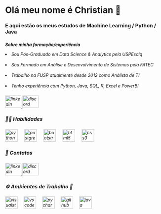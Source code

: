 <h1 align="left">Olá meu nome é Christian 👋</h1>

###

<h3 align="left">E aqui estão os meus estudos de Machine Learning / Python / Java</h3>

###

<p align="left"><I><b> Sobre minha formação/experiência</b><I><br><li>Sou Pós-Graduado em Data Science & Analytics pela USPEsalq</li><br><li>Sou Formado em Análise e Desenvolvimento de Sistemas pela FATEC</li><br><li> Trabalho na FUSP atualmente desde 2012 como Análista de TI</li><br><li> Tenho experiência com Python, Java, SQL, R, Excel e PowerBI</li></p>

###

<div align="left">
  <a href="https://br.linkedin.com/in/christian-roberto-carvalho-santos-13802597" target="_blank">
    <img src="https://raw.githubusercontent.com/maurodesouza/profile-readme-generator/master/src/assets/icons/social/linkedin/default.svg" width="52" height="40" alt="linkedin logo"  />
  </a>
  <a href="https://discord.com/channels/christiancarvalho" target="_blank">
    <img src="https://raw.githubusercontent.com/maurodesouza/profile-readme-generator/master/src/assets/icons/social/discord/default.svg" width="52" height="40" alt="discord logo"  />
  </a>
</div>

###

<h3 align="left">👨‍💻 Habilidades</h3>
  
  ###
  
  <div align="left">
    <img src="https://cdn.jsdelivr.net/gh/devicons/devicon/icons/python/python-original.svg" height="40" alt="python logo"  />
    <img width="14" />
    <img src="https://cdn.jsdelivr.net/gh/devicons/devicon/icons/postgresql/postgresql-original.svg" height="40" alt="postgresql logo"  />
    <img width="14" />
    <img src="https://cdn.jsdelivr.net/gh/devicons/devicon/icons/bootstrap/bootstrap-original.svg" height="40" alt="bootstrap logo"  />
    <img width="14" />
    <img src="https://cdn.jsdelivr.net/gh/devicons/devicon/icons/html5/html5-original.svg" height="40" alt="html5 logo"  />
    <img width="14" />
    <img src="https://cdn.jsdelivr.net/gh/devicons/devicon/icons/css3/css3-original.svg" height="40" alt="css3 logo"  />
    <img width="14" />
  </div>
  
  ###
  
  <h3 align="left">🚀 Contatos</h3>
  
  ###
  
  <div align="left">
  <a href="https://br.linkedin.com/in/christian-roberto-carvalho-santos-13802597" target="_blank">
    <img src="https://raw.githubusercontent.com/maurodesouza/profile-readme-generator/master/src/assets/icons/social/linkedin/default.svg" width="52" height="40" alt="linkedin logo"  />
  </a>
  <a href="https://discord.com/channels/christiancarvalho" target="_blank">
    <img src="https://raw.githubusercontent.com/maurodesouza/profile-readme-generator/master/src/assets/icons/social/discord/default.svg" width="52" height="40" alt="discord logo"  />
  </a>
  </div>
  
  ###
  
  <h3 align="left">⚙️ Ambientes de Trabalho 🔨</h3>
  
  ###
  
  <div align="left">
    <img src="https://cdn.jsdelivr.net/gh/devicons/devicon/icons/visualstudio/visualstudio-plain.svg" height="40" alt="visualstudio logo"  />
    <img width="12" />
    <img src="https://cdn.jsdelivr.net/gh/devicons/devicon/icons/vscode/vscode-original.svg" height="40" alt="vscode logo"  />
    <img width="12" />
    <img src="https://cdn.jsdelivr.net/gh/devicons/devicon/icons/pycharm/pycharm-original.svg" height="40" alt="pycharm logo"  />
    <img width="12" />
    <img src="https://cdn.jsdelivr.net/gh/devicons/devicon/icons/github/github-original.svg" height="40" alt="github logo"  />
    <img width="12" />
    <img src="https://cdn.jsdelivr.net/gh/devicons/devicon/icons/java/java-original.svg" height="40" alt="java logo"  />
  </div>

  ###
